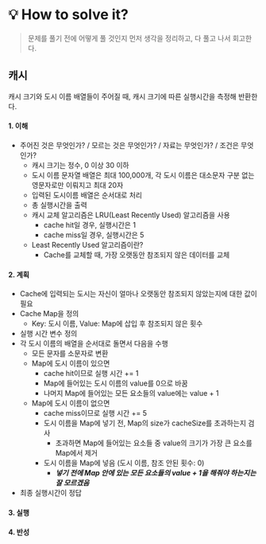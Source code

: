 
# 💡 How to solve it?
> 문제를 풀기 전에 어떻게 풀 것인지 먼저 생각을 정리하고, 다 풀고 나서 회고한다.

## 캐시
캐시 크기와 도시 이름 배열들이 주어질 때, 캐시 크기에 따른 실행시간을 측정해 반환한다.

#### 1. 이해
- 주어진 것은 무엇인가? / 모르는 것은 무엇인가? / 자료는 무엇인가? / 조건은 무엇인가?
  - 캐시 크기는 정수, 0 이상 30 이하
  - 도시 이름 문자열 배열은 최대 100,000개,
    각 도시 이름은 대소문자 구분 없는 영문자로만 이뤄지고 최대 20자
  - 입력된 도시이름 배열은 순서대로 처리
  - 총 실행시간을 출력
  - 캐시 교체 알고리즘은 LRU(Least Recently Used) 알고리즘을 사용
    - cache hit일 경우, 실행시간은 1
    - cache miss일 경우, 실행시간은 5
  - Least Recently Used 알고리즘이란?
    - Cache를 교체할 때, 가장 오랫동안 참조되지 않은 데이터를 교체

#### 2. 계획
- Cache에 입력되는 도시는 자신이 얼마나 오랫동안 참조되지 않았는지에 대한 값이 필요
- Cache Map을 정의
  - Key: 도시 이름, Value: Map에 삽입 후 참조되지 않은 횟수
- 실행 시간 변수 정의
- 각 도시 이름의 배열을 순서대로 돌면서 다음을 수행
  - 모든 문자를 소문자로 변환
  - Map에 도시 이름이 있으면
    - cache hit이므로 실행 시간 += 1
    - Map에 들어있는 도시 이름의 value를 0으로 바꿈
    - 나머지 Map에 들어있는 모든 요소들의 value에는 value + 1
  - Map에 도시 이름이 없으면
    - cache miss이므로 실행 시간 += 5
    - 도시 이름을 Map에 넣기 전, Map의 size가 cacheSize를 초과하는지 검사
      - 초과하면 Map에 들어있는 요소들 중 value의 크기가 가장 큰 요소를 Map에서 제거
    - 도시 이름을 Map에 넣음 (도시 이름, 참조 안된 횟수: 0)
      - ***넣기 전에 Map 안에 있는 모든 요소들의 value + 1을 해줘야 하는지는 잘 모르겠음***
- 최종 실행시간이 정답

#### 3. 실행
  
  
#### 4. 반성

